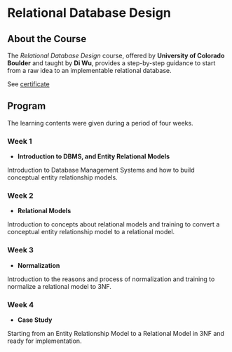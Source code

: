 # Relational Database Design

<!--more-->

## About the Course

The *Relational Database Design* course, offered by **University of Colorado Boulder** 
and taught by **Di Wu**, provides a step-by-step guidance to start from a raw idea to 
an implementable relational database.

See [certificate](https://www.coursera.org/account/accomplishments/verify/RTKN3A64Z5C4?utm_source=link&utm_medium=certificate&utm_content=cert_image&utm_campaign=sharing_cta&utm_product=course)


## Program

The learning contents were given during a period of four weeks.

### Week 1
* **Introduction to DBMS, and Entity Relational Models**

Introduction to Database Management Systems and how  to build conceptual entity 
relationship models.

### Week 2
* **Relational Models**

Introduction to concepts about relational models and training to convert a 
conceptual entity relationship model to a relational model.

### Week 3
* **Normalization**

Introduction to the reasons and process of normalization and training to 
normalize a relational model to 3NF.

### Week 4
* **Case Study**

Starting from an Entity Relationship Model to a Relational Model in 3NF and 
ready for implementation.






